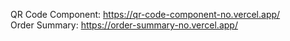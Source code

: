 QR Code Component: https://qr-code-component-no.vercel.app/ <br />
Order Summary: https://order-summary-no.vercel.app/
